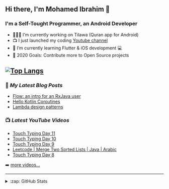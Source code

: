 ## Hi there, I'm Mohamed Ibrahim 👋

### I'm a Self-Tought Programmer, an Android Developer

- 👨🏻‍💻 I’m currently working on Tilawa (Quran app for Android)
- 📺 I just launched my coding [Youtube channel](https://www.youtube.com/channel/UCGbugmMPs-ChfBcA81p2YZQ)
- 🌱 I’m currently learning Flutter  & iOS development 💻
- 🥅 2020 Goals: Contribute more to Open Source projects

[![Top Langs](https://github-readme-stats.vercel.app/api/top-langs/?username=mohamedisoliman&layout=compact)](https://github.com/anuraghazra/github-readme-stats)
---

### 📕 *My Latest Blog Posts*
<!-- BLOG-POST-LIST:START -->
- [Flow: an intro for an RxJava user](https://medium.com/swlh/flow-an-intro-for-an-rxjava-user-1b5b6eb21790?source=rss-865ef9ea000d------2)
- [Hello Kotlin Coroutines](https://medium.com/swlh/hello-kotlin-coroutines-4e40cb9a106c?source=rss-865ef9ea000d------2)
- [Lambda design patterns](https://blog.usejournal.com/lambda-design-patterns-d031451fccb1?source=rss-865ef9ea000d------2)
<!-- BLOG-POST-LIST:END -->

### 📺 *Latest YouTube Videos*
<!-- YOUTUBE:START -->
- [Touch Typing Day 11](https://www.youtube.com/watch?v=6zrDacXRves)
- [Touch Typing Day 10](https://www.youtube.com/watch?v=Jtyc3PyyITU)
- [Touch Typing Day 9](https://www.youtube.com/watch?v=5iMLPC9Sadg)
- [Leetcode | Merge Two Sorted Lists | Java | Arabic](https://www.youtube.com/watch?v=eNp9dhLULDI)
- [Touch Typing Day 8](https://www.youtube.com/watch?v=F_vVDnrPfFw)
<!-- YOUTUBE:END -->
➡️ [more videos...](https://www.youtube.com/channel/UCGbugmMPs-ChfBcA81p2YZQ)

---

<details>
  <summary>:zap: GitHub Stats</summary>

  <img align="left" alt="Mohamed's GitHub Stats" src="https://github-readme-stats.codestackr.vercel.app/api?username=mohamedisoliman&show_icons=true&hide_border=true" />

</details>

